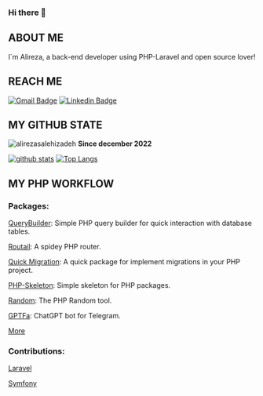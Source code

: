 ### Hi there 👋


##  ABOUT ME
<p>I`m Alireza, a back-end developer using PHP-Laravel and open source lover!</p>


## REACH ME

[![Gmail Badge](https://img.shields.io/badge/-alirezasalehizadehco@gmail.com-c14438?style=flat&logo=Gmail&logoColor=white&link=mailto:alirezasalehizadehco@gmail.com)](mailto:alirezasalehizadehco@gmail.com)
[![Linkedin Badge](https://img.shields.io/badge/-Alireza%20Salehizadeh-0072b1?style=flat&logo=Linkedin&logoColor=white&link=https://linkedin.com/in/alirezasalehizadeh/)](https://linkedin.com/in/alirezasalehizadeh/) 
</p>

## MY GITHUB STATE

<p align=left> <img src=https://komarev.com/ghpvc/?username=alirezasalehizadeh alt=alirezasalehizadeh /> <b>Since december 2022</b></p>

[![github stats](https://github-readme-stats.vercel.app/api?username=alirezasalehizadeh)](https://github.com/anuraghazra/github-readme-stats) 
[![Top Langs](https://github-readme-stats.vercel.app/api/top-langs/?username=alirezasalehizadeh&layout=compact)](https://github.com/alirezasalehizadeh/github-readme-stats)

## MY PHP WORKFLOW

### Packages:

[QueryBuilder](https://github.com/alirezasalehizadeh/QueryBuilder): Simple PHP query builder for quick interaction with database tables.

[Routail](https://github.com/alirezasalehizadeh/Routail): A spidey PHP router.

[Quick Migration](https://github.com/alirezasalehizadeh/QuickMigration): A quick package for implement migrations in your PHP project.

[PHP-Skeleton](https://github.com/alirezasalehizadeh/php-skeleton): Simple skeleton for PHP packages.

[Random](https://github.com/alirezasalehizadeh/Random): The PHP Random tool.

[GPTFa](https://github.com/alirezasalehizadeh/gptfa): ChatGPT bot for Telegram.

[More](https://packagist.org/packages/alirezasalehizadeh)


### Contributions:
[Laravel](https://github.com/laravel/framework/pulls?q=is%3Apr+author%3Aalirezasalehizadeh+is%3Amerged)

[Symfony](https://github.com/symfony/symfony/pulls?q=is%3Apr+author%3Aalirezasalehizadeh+is%3Amerged)
